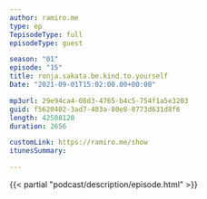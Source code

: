 ```yaml
---
author: ramiro.me
type: ep
TepisodeType: full
episodeType: guest

season: "01"
episode: "15"
title: ronja.sakata.be.kind.to.yourself
Date: "2021-09-01T15:02:00.00+00:00"

mp3url: 29e94ca4-08d3-4765-b4c5-754f1a5e3203
guid: f5620402-3ad7-403a-80e8-0773d631d8f6
length: 42508120
duration: 2656

customLink: https://ramiro.me/show
itunesSummary:

---
```

{{< partial "podcast/description/episode.html" >}}
